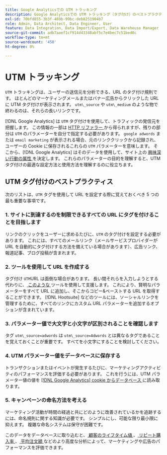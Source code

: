 ```yaml
---
title: Google Analyticsでの UTM トラッキング
description: Google Analyticsでの UTM トラッキング（タグ付け）のベストプラクティスについて説明します。
exl-id: 70bfd855-3b3f-469b-99bc-deb8251904b7
role: Admin, Data Architect, Data Engineer, User
feature: Data Integration, Data Import/Export, Data Warehouse Manager
source-git-commit: adb7aaef1cf914d43348abf5c7e4bec7c51bed0c
workflow-type: tm+mt
source-wordcount: '450'
ht-degree: 0%

---
```


# UTM トラッキング

`UTM` トラッキングは、ユーザーの送信元を分析できる、URL のタグ付け規則です。 ほとんどのマーケティングメールまたはバナー広告からクリックした URL に UTM タグ付けが表示されます。 `utm\_source` や `utm\_medium` のような物で終わるのは、それらの長いリンクです。

[!DNL Google Analytics] は `UTM` タグ付けを使用して、トラフィックの発信元を把握します。 この情報の一部は [HTTP リファラー ](https://en.wikipedia.org/wiki/HTTP_referer) から得られますが、残りの部分は `UTM` のパラメーターを自分で指定する必要があります。 `google adwords` または `email marketing` が表示される場合、元のリンククリックから記録され、ユーザーの Cookie に保存されるこれらの `UTM` パラメーターを意味します。 そこから、[!DNL Google Analytics] はそのデータを使用して、サイト上の [ 興味深い行動の属性 ](../data-analyst/analysis/google-track-user-acq.md) を決定します。 これらのパラメーターの目的を理解すると、UTM タグ付けの最適な設定方法と使用方法を理解するのに役立ちます。

## UTM タグ付けのベストプラクティス

次のリストは、`UTM` タグを使用して URL を設定する際に覚えておくべき 5 つの最も重要な事項です。

### &#x200B;1. サイトに到達するのを制限できるすべての URL にタグを付けることを目指します

リンクのクリックをユーザーに求めるたびに、`UTM` のタグ付けを設定する必要があります。 これには、すべてのメールリンク（メールサービスプロバイダーが URL を自動的にタグ付けする方法を備えている場合があります）、広告リンク、報道記事、ブログ投稿が含まれます。

### &#x200B;2. ツールを使用して URL を作成する

タグ付け `UTM`URL は面倒な場合があります。 長い間それらを入力しようとする代わりに、[ このような ](https://support.google.com/analytics/answer/1033867?hl=en) ツールを使用して支援します。 これにより、賢明なパラメーターをすべて URL に追加し、そこからコピー&amp;ペーストする URL を取得することができます。 [!DNL Hootsuite] などのツールには、ソーシャルリンクを管理するために、すべてのリンクにカスタム URL パラメーターを追加するオプションが含まれています。

### &#x200B;3. パラメーター値で大文字と小文字が区別されることを確認します

タグ `utm\_source=adwords` は `utm\_source=Adwords` とは異なるタグであることを覚えておくことが重要です。 すべてを小文字にすることを検討してください。

### &#x200B;4. UTM パラメーター値をデータベースに保存する

トランザクションまたはイベントが発生するたびに、マーケティングアクティビティのパフォーマンスを評価する必要があります。 これを行うには、UTM パラメーター値の値を [[!DNL Google Analytics] cookie からデータベース ](../data-analyst/analysis/google-track-user-acq.md) に読み取ります。

### &#x200B;5. キャンペーンの命名方法を考える

マーケティング活動が時間の経過と共にどのように改善されているかを追跡するには、命名規則に関する知識が必要です。 シンプルにし、可能な限り最小限に抑えます。 複雑な命名システムは保守が困難です。

このデータをデータベースに取り込むと、[ 顧客のライフタイム値 ](../data-analyst/analysis/ess-expected-ltv.md)、[ リピート購入率 ](../data-analyst/analysis/repurchase-behavior.md)、[ 平均注文額 ](../data-analyst/analysis/basic-analytics.md) などのより高度な分析によって、マーケティングや広告のパフォーマンスを評価できます。
